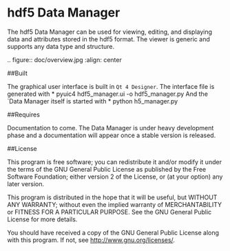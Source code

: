 
hdf5 Data Manager
=================

The hdf5 Data Manager can be used for viewing, editing, and displaying data and attributes 
stored in the hdf5 format. The viewer is generic and supports any data type and structure.

.. figure:: doc/overview.jpg
   :align:  center

##Built

The graphical user interface is built in `Qt 4 Designer`. The interface file is generated with 
	* pyuic4 hdf5_manager.ui -o hdf5_manager.py
And the `Data Manager itself is started with 
	* python h5_manager.py

##Requires


Documentation to come. The Data Manager is under heavy development phase and a documentation will appear once a stable version is released. 

##License

This program is free software; you can redistribute it and/or
modify it under the terms of the GNU General Public License
as published by the Free Software Foundation; either version 2
of the License, or (at your option) any later version.

This program is distributed in the hope that it will be useful,
but WITHOUT ANY WARRANTY; without even the implied warranty of
MERCHANTABILITY or FITNESS FOR A PARTICULAR PURPOSE.  See the
GNU General Public License for more details.

You should have received a copy of the GNU General Public License
along with this program.  If not, see <http://www.gnu.org/licenses/>.

